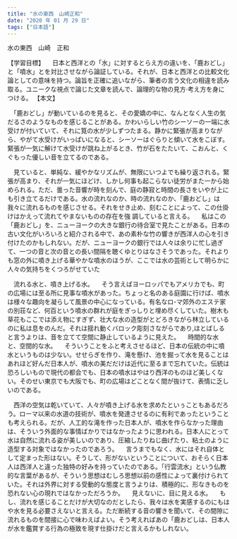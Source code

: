 ```yaml
---
title: "水の東西　山崎正和"
date: "2020 年 01 月 29 日"
tags: ["日本語"]
---
```


水の東西　山崎　正和

【学習目標】
　日本と西洋との「水」に対するとらえ方の違いを、「鹿おどし」と「噴水」とを対比させながら論証している。それが、日本と西洋との比較文化論としての意味を持つ。論旨を正確に追いながら、筆者の言う文化の相違を読み取る。ユニークな視点で論じた文章を読んで、論理的な物の見方·考え方を身につける。
【本文】

　「鹿おどし」が動いているのを見ると、その愛嬌の中に、なんとなく人生の気だるさのようなものを感じることがある。かわいらしい竹のシーソーの一端に水受けが付いていて、それに筧の水が少しずつたまる。静かに緊張が高まりながら、やがて水受けがいっぱいになると、シーソーはぐらりと傾いて水をこぼす。緊張が一気に解けて水受けが跳ね上がるとき、竹が石をたたいて、こおんと、くぐもった優しい音を立てるのである。

　見ていると、単純な、緩やかなリズムが、無限にいつよでも繰り返される。緊張が高まり、それが一気にほどけ、しかし何事も起こらない徒労がまた一から始められる。ただ、曇った音響が時を刻んで、庭の静寂と時間の長さをいやが上にも引き立てるだけである。水の流れなのか、時の流れなのか、「鹿おどし」は我々に流れるものを感じさせる。それをせき止め、刻むことによって、この仕掛けはかえって流れてやまないものの存在を強
   調していると言える。
　私はこの「鹿おどし」を、ニューヨークの大きな銀行の待合室で見たことがある。日本の古い文化がいろいろと紹介される中で、あの素朴な竹の響きが西洋人の心を引き付けたのかもしれない。だが、ニューヨークの銀行では人々は余りに忙し過ぎて、一つの音と次の音との長い間隔を聴くゆとりはなさそうであった。それよりも窓の外に噴き上げる華やかな噴水のほうが、ここでは水の芸術として明らかに人々の気持ちをくつろがせていた

　流れる水と、噴き上げる水。
　そう言えばヨーロッパでもアメリカでも、町の広場には至る所に見事な噴水があった。ちょっと名のある庭園に行けば、噴水は様々な趣向を凝らして風景の中心になっている。有名なロ-マ郊外のエステ家の別荘など、何百という噴水の群れが庭をぎっしりと埋め尽くしていた。樹木も草花もここでは添え物にすぎず、壮大な水の造型がとどろきながら林立しているのに私は息をのんだ。それは揺れ動くバロック彫刻さながらであり,ほとばしると言うよりは、音を立てて空間に静止しているように見えた。
　時間的な水と、空間的な水。
　そういうことをふと考えさせるほど、日本の伝統の中に噴水というものは少ない。せせらぎを作り、滝を懸け、池を掘って水を見ることはあれほど好んだ日本人が、噴水の美だだけは近代に至るまで忘れていた。伝統は恐ろしいもので現代の都会でも、日本の噴水はやはり西洋のものほど美しくない。そのせい東京でも大阪でも、町の広場はどことなく間が抜けて、表情に乏しいのである。

　西洋の空気は乾いていて、人々が噴き上げる水を求めたといぅこともあるだろう。ローマ以来の水道の技術が、噴水を発達させるのに有利であったということも考えられる。だが、人工的な滝を作った日本人が、噴水を作らなかった理由は、そういう外面的な事情ばかりではなかったように思われる。日本人にとって水は自然に流れる姿が美しいのであり、圧縮したりねじ曲げたり、粘土のように造型する対象ではなかったのであろう。
　言うまでもなく、水にはそれ自体として定まった形はない。そうして、形がないということについて、おそらく日本人は西洋人と違った独特の好みを持っていたのである。「行雲流水」という仏教的な言葉があるが、そういう思想はむしろ思想以前の感性によって裏付けられていた。それは外界に対する受動的な態度と言うよりは、積極的に、形なきものを恐れない心の現れではなかっただろうか。
　見えないに、目に見える水。
　もし、流れを感じることだけが大切なのだとしたら、我々は水を実感するのにもはや水を見る必要さえないと言える。ただ断続する音の響きを聞いて、その間隙に流れるものを間接に心で味わえばよい。そう考えればあの「鹿おどしは、日本人が水を鑑賞する行為の極致を現す仕掛けだと言えるかもしれない。